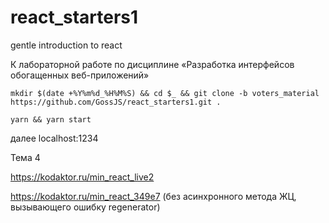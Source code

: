 # react_starters1
gentle introduction to react

К лабораторной работе по дисциплине «Разработка интерфейсов обогащенных веб-приложений»

`mkdir $(date +%Y%m%d_%H%M%S) && cd $_ && git clone -b voters_material https://github.com/GossJS/react_starters1.git .`

`yarn && yarn start`

далее localhost:1234

Тема 4

https://kodaktor.ru/min_react_live2

https://kodaktor.ru/min_react_349e7 (без асинхронного метода ЖЦ, вызывающего ошибку regenerator)



